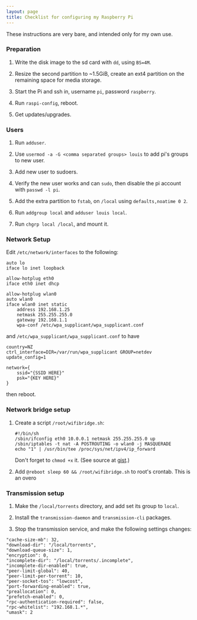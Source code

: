 ```yaml
---
layout: page
title: Checklist for configuring my Raspberry Pi
---
```


These instructions are very bare, and intended only for my own use.


### Preparation

1. Write the disk image to the sd card with `dd`, using `BS=4M`.

2. Resize the second partition to ~1.5GiB, create an ext4 partition on the
remaining space for media storage.

3. Start the Pi and ssh in, username `pi`, password `raspberry`.

4. Run `raspi-config`, reboot.

5. Get updates/upgrades.


### Users

1. Run `adduser`.

2. Use `usermod -a -G <comma separated groups> louis` to add pi's groups
   to new user.

3. Add new user to sudoers.

4. Verify the new user works and can `sudo`, then disable the pi account with
   `passwd -l pi`.

5. Add the extra partition to `fstab`, on `/local` using `defaults,noatime 0
	2`.

6. Run `addgroup local` and `adduser louis local`.

7. Run `chgrp local /local`, and mount it.


### Network Setup

Edit `/etc/network/interfaces` to the following:

```
auto lo
iface lo inet loopback

allow-hotplug eth0
iface eth0 inet dhcp

allow-hotplug wlan0
auto wlan0
iface wlan0 inet static
	address 192.168.1.25
	netmask 255.255.255.0
	gateway 192.168.1.1
	wpa-conf /etc/wpa_supplicant/wpa_supplicant.conf
```

and `/etc/wpa_supplicant/wpa_supplicant.conf` to have

```
country=NZ
ctrl_interface=DIR=/var/run/wpa_supplicant GROUP=netdev
update_config=1

network={
    ssid="{SSID HERE}"
    psk="{KEY HERE}"
}
```

then reboot.


### Network bridge setup

1. Create a script `/root/wifibridge.sh`:

	```
    #!/bin/sh
	/sbin/ifconfig eth0 10.0.0.1 netmask 255.255.255.0 up
	/sbin/iptables -t nat -A POSTROUTING -o wlan0 -j MASQUERADE
	echo "1" | /usr/bin/tee /proc/sys/net/ipv4/ip_forward
	```

   Don't forget to `chmod +x` it. (See source at
   [gist](https://gist.github.com/louisswarren/c5cb89af5cabdfbe1aef2f11c109b073).)

2. Add `@reboot sleep 60 && /root/wifibridge.sh` to root's crontab. This is an overo


### Transmission setup

1. Make the `/local/torrents` directory, and add set its group to `local`.

2. Install the `transmission-daemon` and `transmission-cli` packages.

3. Stop the transmission service, and make the following settings changes:

```
"cache-size-mb": 32,
"download-dir": "/local/torrents",
"download-queue-size": 1,
"encryption": 0,
"incomplete-dir": "/local/torrents/.incomplete",
"incomplete-dir-enabled": true,
"peer-limit-global": 40,
"peer-limit-per-torrent": 10,
"peer-socket-tos": "lowcost",
"port-forwarding-enabled": true,
"preallocation": 0,
"prefetch-enabled": 0,
"rpc-authentication-required": false,
"rpc-whitelist": "192.168.1.*",
"umask": 2
```

